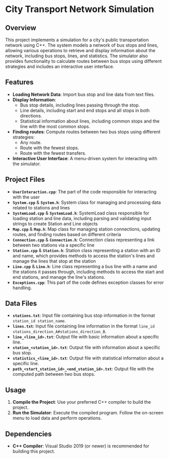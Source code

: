 # City Transport Network Simulation

## Overview

This project implements a simulation for a city's public transportation network using C++. The system models a network of bus stops and lines, allowing various operations to retrieve and display information about the network, including bus stops, lines, and statistics. The simulator also provides functionality to calculate routes between bus stops using different strategies and includes an interactive user interface.

## Features

- **Loading Network Data**: Import bus stop and line data from text files.
- **Display Information**:
  - Bus stop details, including lines passing through the stop.
  - Line details, including start and end stops and all stops in both directions.
  - Statistical information about lines, including common stops and the line with the most common stops.
- **Finding routes**: Compute routes between two bus stops using different strategies:
  - Any route.
  - Route with the fewest stops.
  - Route with the fewest transfers.
- **Interactive User Interface**: A menu-driven system for interacting with the simulator.

## Project Files

- **`UserInteraction.cpp`**: The part of the code responsible for interacting with the user
- **`System.cpp`** & **`System.h`**: System class for managing and processing data related to stations and lines
- **`SystemLoad.cpp`** & **`SystemLoad.h`**: SystemLoad class responsible for loading station and line data, including parsing and validating input strings to create Station and Line objects
- **`Map.cpp`** & **`Map.h`**: Map class for managing station connections, updating routes, and finding routes based on different criteria
- **`Connection.cpp`** & **`Connection.h`**: Connection class representing a link between two stations via a specific line
- **`Station.cpp`** & **`Station.h`**: Station class representing a station with an ID and name, which provides methods to access the station's lines and manage the lines that stop at the station
- **`Line.cpp`** & **`Line.h`**: Line class representing a bus line with a name and the stations it passes through, including methods to access the start and end stations, and manage the line's stations.
- **`Exceptions.cpp`**: This part of the code defines exception classes for error handling.

## Data Files

- **`stations.txt`**: Input file containing bus stop information in the format `station_id station_name`.
- **`lines.txt`**: Input file containing line information in the format `line_id stations_direction_A#stations_direction_B`.
- **`line_<line_id>.txt`**: Output file with basic information about a specific line.
- **`station_<station_id>.txt`**: Output file with information about a specific bus stop.
- **`statistics_<line_id>.txt`**: Output file with statistical information about a specific line.
- **`path_<start_station_id>_<end_station_id>.txt`**: Output file with the computed path between two bus stops.

## Usage

1. **Compile the Project**: Use your preferred C++ compiler to build the project.
2. **Run the Simulator**: Execute the compiled program. Follow the on-screen menu to load data and perform operations.

## Dependencies

- **C++ Compiler**: Visual Studio 2019 (or newer) is recommended for building this project.